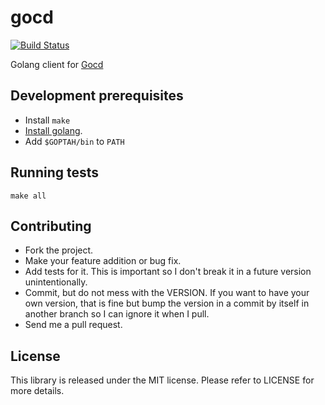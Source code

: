 # gocd

[![Build Status](https://travis-ci.org/chiku/gocd.svg?branch=master)](https://travis-ci.org/chiku/gocd)

Golang client for [Gocd](https://www.go.cd)

Development prerequisites
-------------------------

* Install `make`
* [Install golang](https://golang.org/doc/install).
* Add `$GOPTAH/bin` to `PATH`

Running tests
-------------

```shell
make all
```

Contributing
------------

* Fork the project.
* Make your feature addition or bug fix.
* Add tests for it. This is important so I don't break it in a future version unintentionally.
* Commit, but do not mess with the VERSION. If you want to have your own version, that is fine but bump the version in a commit by itself in another branch so I can ignore it when I pull.
* Send me a pull request.

License
-------

This library is released under the MIT license. Please refer to LICENSE for more details.
